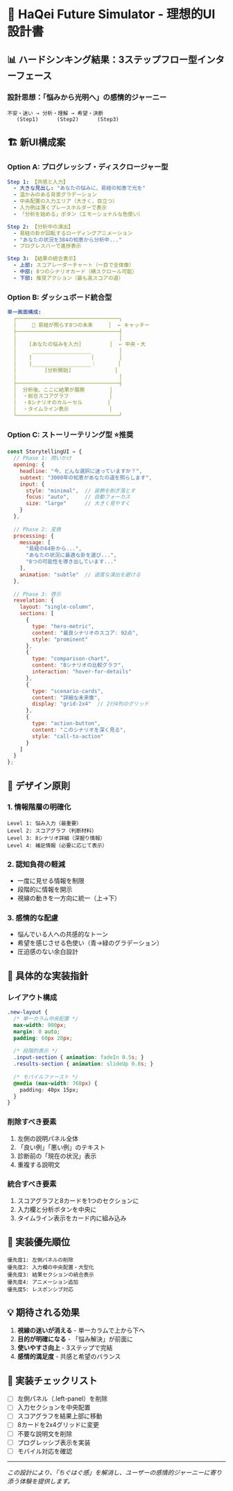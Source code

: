 # 🎯 HaQei Future Simulator - 理想的UI設計書

## 📊 ハードシンキング結果：3ステップフロー型インターフェース

### 設計思想：「悩みから光明へ」の感情的ジャーニー

```
不安・迷い → 分析・理解 → 希望・決断
   (Step1)      (Step2)      (Step3)
```

## 🏗️ 新UI構成案

### **Option A: プログレッシブ・ディスクロージャー型**

```yaml
Step 1: 【共感と入力】
  - 大きな見出し: "あなたの悩みに、易経の知恵で光を"
  - 温かみのある背景グラデーション
  - 中央配置の入力エリア（大きく、目立つ）
  - 入力例は薄くプレースホルダーで表示
  - 「分析を始める」ボタン（エモーショナルな色使い）

Step 2: 【分析中の演出】
  - 易経の卦が回転するローディングアニメーション
  - "あなたの状況を384の知恵から分析中..."
  - プログレスバーで進捗表示

Step 3: 【結果の統合表示】
  - 上部: スコアレーダーチャート（一目で全体像）
  - 中部: 8つのシナリオカード（横スクロール可能）
  - 下部: 推奨アクション（最も高スコアの道）
```

### **Option B: ダッシュボード統合型**

```yaml
単一画面構成:
  ┌─────────────────────────────────┐
  │     🌟 易経が照らす8つの未来     │  ← キャッチー
  ├─────────────────────────────────┤
  │                                 │
  │    [あなたの悩みを入力]         │  ← 中央・大
  │     ___________________         │
  │    |                   |        │
  │    |___________________｜       │
  │         [分析開始]              │
  │                                 │
  ├─────────────────────────────────┤
  │  分析後、ここに結果が展開        │
  │  ・総合スコアグラフ             │
  │  ・8シナリオのカルーセル        │
  │  ・タイムライン表示             │
  └─────────────────────────────────┘
```

### **Option C: ストーリーテリング型** ⭐推奨

```javascript
const StorytellingUI = {
  // Phase 1: 問いかけ
  opening: {
    headline: "今、どんな選択に迷っていますか？",
    subtext: "3000年の知恵があなたの道を照らします",
    input: {
      style: "minimal",  // 装飾を削ぎ落とす
      focus: "auto",     // 自動フォーカス
      size: "large"      // 大きく見やすく
    }
  },
  
  // Phase 2: 変換
  processing: {
    message: [
      "易経の64卦から...",
      "あなたの状況に最適な卦を選び...",
      "8つの可能性を導き出しています..."
    ],
    animation: "subtle"  // 過度な演出を避ける
  },
  
  // Phase 3: 啓示
  revelation: {
    layout: "single-column",
    sections: [
      {
        type: "hero-metric",
        content: "最良シナリオのスコア: 92点",
        style: "prominent"
      },
      {
        type: "comparison-chart",
        content: "8シナリオの比較グラフ",
        interaction: "hover-for-details"
      },
      {
        type: "scenario-cards", 
        content: "詳細な未来像",
        display: "grid-2x4"  // 2行4列のグリッド
      },
      {
        type: "action-button",
        content: "このシナリオを深く見る",
        style: "call-to-action"
      }
    ]
  }
};
```

## 🎨 デザイン原則

### 1. **情報階層の明確化**
```
Level 1: 悩み入力（最重要）
Level 2: スコアグラフ（判断材料）
Level 3: 8シナリオ詳細（深掘り情報）
Level 4: 補足情報（必要に応じて表示）
```

### 2. **認知負荷の軽減**
- 一度に見せる情報を制限
- 段階的に情報を開示
- 視線の動きを一方向に統一（上→下）

### 3. **感情的な配慮**
- 悩んでいる人への共感的なトーン
- 希望を感じさせる色使い（青→緑のグラデーション）
- 圧迫感のない余白設計

## 📐 具体的な実装指針

### レイアウト構成
```css
.new-layout {
  /* 単一カラム中央配置 */
  max-width: 900px;
  margin: 0 auto;
  padding: 60px 20px;
  
  /* 段階的表示 */
  .input-section { animation: fadeIn 0.5s; }
  .results-section { animation: slideUp 0.8s; }
  
  /* モバイルファースト */
  @media (max-width: 768px) {
    padding: 40px 15px;
  }
}
```

### 削除すべき要素
1. 左側の説明パネル全体
2. 「良い例」「悪い例」のテキスト
3. 診断前の「現在の状況」表示
4. 重複する説明文

### 統合すべき要素
1. スコアグラフと8カードを1つのセクションに
2. 入力欄と分析ボタンを中央に
3. タイムライン表示をカード内に組み込み

## 🚀 実装優先順位

```
優先度1: 左側パネルの削除
優先度2: 入力欄の中央配置・大型化
優先度3: 結果セクションの統合表示
優先度4: アニメーション追加
優先度5: レスポンシブ対応
```

## 💡 期待される効果

1. **視線の迷いが消える** - 単一カラムで上から下へ
2. **目的が明確になる** - 「悩み解決」が前面に
3. **使いやすさ向上** - 3ステップで完結
4. **感情的満足度** - 共感と希望のバランス

## 📝 実装チェックリスト

- [ ] 左側パネル（.left-panel）を削除
- [ ] 入力セクションを中央配置
- [ ] スコアグラフを結果上部に移動
- [ ] 8カードを2x4グリッドに変更
- [ ] 不要な説明文を削除
- [ ] プログレッシブ表示を実装
- [ ] モバイル対応を確認

---

*この設計により、「ちぐはぐ感」を解消し、ユーザーの感情的ジャーニーに寄り添う体験を提供します。*